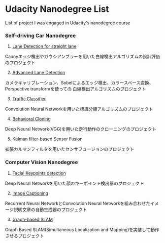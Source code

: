 # Udacity Nanodegree List
List of project I was engaged in Udacity's nanodegree course


### Self-driving Car Nanodegree
1. [Lane Detection for straight lane](https://github.com/takam5f2/self_driving_car_first)

Cannyエッジ検出やガウシアンブラーを用いた白線検出アルゴリズムの設計評価のプロジェクト

2. [Advanced Lane Detection](https://github.com/takam5f2/CarND-Advanced-Lane-Lines)

カメラキャリブレーション、Sobelによるエッジ検出、カラースペース変換、Perspective transformを使っての
白線検出アルゴリズムのプロジェクト

3. [Traffic Classifier](https://github.com/takam5f2/CarND-Traffic-Sign-Classifier-Project)

Convolution Neural Networkを用いた標識分類アルゴリズムのプロジェクト

4. [Behavioral Cloning](https://github.com/takam5f2/CarND-Behaviral-Cloning-P3)

Deep Neural Network(VGG)を用いた走行動作のクローニングのプロジェクト

5. [Kalman filter-based Sensor Fusion](https://github.com/takam5f2/SDCN-Extended-Kalman-Filter-Project)

拡張カルマンフィルタを用いたセンサフュージョンのプロジェクト

### Computer Vision Nanodegree
1. [Facial Keypoints detection](https://github.com/takam5f2/UCV_Facial_Keypoints)

Deep Neural Networkを用いた顔のキーポイント検出器のプロジェクト

2. [Image Captioning](https://github.com/takam5f2/CVND---Image-Captioning-Project)

Recurrent Neural NetworkとConvolution Neural Networkを組み合わせたイメージ説明文章の自動生成器のプロジェクト

3. [Graph-based SLAM](https://github.com/takam5f2/CVN_SLAM)

Graph Based SLAM(Simultaneous Localization and Mapping)を実装して動作させるプロジェクト
